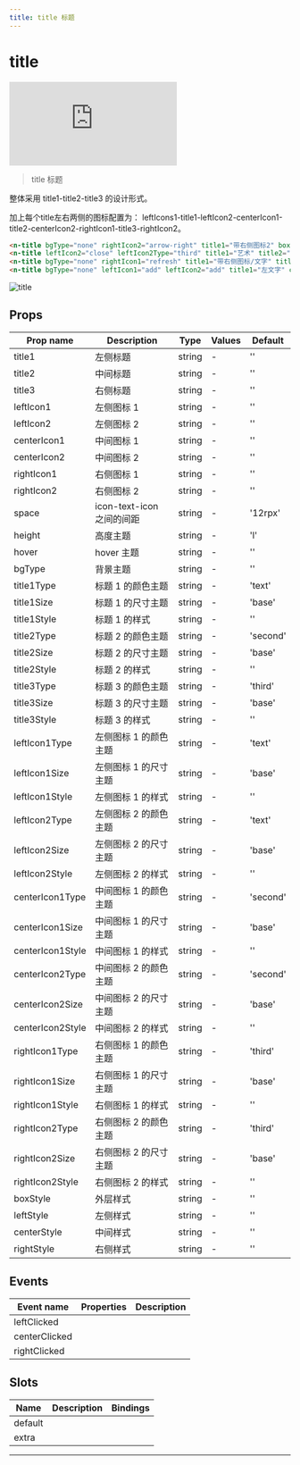 ```yaml
---
title: title 标题
---
```


# title

<div class="demo-box">
	<iframe scrolling="auto" frameborder="0" src="http://www.redou.vip/npro/#/pages/display/title" class="demo-box-iframe"></iframe>
</div>

> title 标题

整体采用 title1-title2-title3 的设计形式。

加上每个title左右两侧的图标配置为： leftIcons1-title1-leftIcon2-centerIcon1-title2-centerIcon2-rightIcon1-title3-rightIcon2。

```html
<n-title bgType="none" rightIcon2="arrow-right" title1="带右侧图标2" boxStyle="padding-left:32rpx;padding-right:32rpx;"></n-title>
<n-title leftIcon2="close" leftIcon2Type="third" title1="艺术" title2="实用" title3="查看更多" boxStyle="padding-left:32rpx;padding-right:32rpx;" centerStyle="flex:1; margin-left:12rpx;" rightStyle="flex:1;justify-content:flex-end;"></n-title>
<n-title bgType="none" rightIcon1="refresh" title1="带右侧图标/文字" title3="换一批" rightIcon1Type="third" title3Type="third" boxStyle="padding-left:32rpx;padding-right:32rpx;"></n-title>
<n-title bgType="none" leftIcon1="add" leftIcon2="add" title1="左文字" centerIcon1="add" centerIcon2="add" title2="居中" title3="右文字" rightIcon1="plus" rightIcon2="plus" boxStyle="padding-left:32rpx;padding-right:32rpx;"></n-title>
```

![title](/img/coms/title.jpg)

## Props

| Prop name        | Description               | Type   | Values | Default  |
| ---------------- | ------------------------- | ------ | ------ | -------- |
| title1           | 左侧标题                  | string | -      | ''       |
| title2           | 中间标题                  | string | -      | ''       |
| title3           | 右侧标题                  | string | -      | ''       |
| leftIcon1        | 左侧图标 1                | string | -      | ''       |
| leftIcon2        | 左侧图标 2                | string | -      | ''       |
| centerIcon1      | 中间图标 1                | string | -      | ''       |
| centerIcon2      | 中间图标 2                | string | -      | ''       |
| rightIcon1       | 右侧图标 1                | string | -      | ''       |
| rightIcon2       | 右侧图标 2                | string | -      | ''       |
| space            | icon-text-icon 之间的间距 | string | -      | '12rpx'  |
| height           | 高度主题                  | string | -      | 'l'      |
| hover            | hover 主题                | string | -      | ''       |
| bgType           | 背景主题                  | string | -      | ''       |
| title1Type       | 标题 1 的颜色主题         | string | -      | 'text'   |
| title1Size       | 标题 1 的尺寸主题         | string | -      | 'base'   |
| title1Style      | 标题 1 的样式             | string | -      | ''       |
| title2Type       | 标题 2 的颜色主题         | string | -      | 'second' |
| title2Size       | 标题 2 的尺寸主题         | string | -      | 'base'   |
| title2Style      | 标题 2 的样式             | string | -      | ''       |
| title3Type       | 标题 3 的颜色主题         | string | -      | 'third'  |
| title3Size       | 标题 3 的尺寸主题         | string | -      | 'base'   |
| title3Style      | 标题 3 的样式             | string | -      | ''       |
| leftIcon1Type    | 左侧图标 1 的颜色主题     | string | -      | 'text'   |
| leftIcon1Size    | 左侧图标 1 的尺寸主题     | string | -      | 'base'   |
| leftIcon1Style   | 左侧图标 1 的样式         | string | -      | ''       |
| leftIcon2Type    | 左侧图标 2 的颜色主题     | string | -      | 'text'   |
| leftIcon2Size    | 左侧图标 2 的尺寸主题     | string | -      | 'base'   |
| leftIcon2Style   | 左侧图标 2 的样式         | string | -      | ''       |
| centerIcon1Type  | 中间图标 1 的颜色主题     | string | -      | 'second' |
| centerIcon1Size  | 中间图标 1 的尺寸主题     | string | -      | 'base'   |
| centerIcon1Style | 中间图标 1 的样式         | string | -      | ''       |
| centerIcon2Type  | 中间图标 2 的颜色主题     | string | -      | 'second' |
| centerIcon2Size  | 中间图标 2 的尺寸主题     | string | -      | 'base'   |
| centerIcon2Style | 中间图标 2 的样式         | string | -      | ''       |
| rightIcon1Type   | 右侧图标 1 的颜色主题     | string | -      | 'third'  |
| rightIcon1Size   | 右侧图标 1 的尺寸主题     | string | -      | 'base'   |
| rightIcon1Style  | 右侧图标 1 的样式         | string | -      | ''       |
| rightIcon2Type   | 右侧图标 2 的颜色主题     | string | -      | 'third'  |
| rightIcon2Size   | 右侧图标 2 的尺寸主题     | string | -      | 'base'   |
| rightIcon2Style  | 右侧图标 2 的样式         | string | -      | ''       |
| boxStyle         | 外层样式                  | string | -      | ''       |
| leftStyle        | 左侧样式                  | string | -      | ''       |
| centerStyle      | 中间样式                  | string | -      | ''       |
| rightStyle       | 右侧样式                  | string | -      | ''       |

## Events

| Event name    | Properties | Description |
| ------------- | ---------- | ----------- |
| leftClicked   |            |
| centerClicked |            |
| rightClicked  |            |

## Slots

| Name    | Description | Bindings |
| ------- | ----------- | -------- |
| default |             |          |
| extra   |             |          |

---
